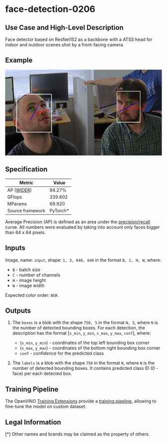 # face-detection-0206

## Use Case and High-Level Description

Face detector based on ResNet152 as a backbone with a
ATSS head for indoor and outdoor scenes shot by a front-facing camera.

## Example

![](./assets/face-detection-0206.png)

## Specification

| Metric                                                        | Value                   |
|---------------------------------------------------------------|-------------------------|
| AP ([WIDER](http://mmlab.ie.cuhk.edu.hk/projects/WIDERFace/)) | 94.27%                  |
| GFlops                                                        | 339.602                 |
| MParams                                                       | 69.920                  |
| Source framework                                              | PyTorch\*               |

Average Precision (AP) is defined as an area under the
[precision/recall](https://en.wikipedia.org/wiki/Precision_and_recall)
curve. All numbers were evaluated by taking into account only faces bigger than
64 x 64 pixels.

## Inputs

Image, name: `input`, shape: `1, 3, 640, 640` in the format `B, C, H, W`, where:

- `B` - batch size
- `C` - number of channels
- `H` - image height
- `W` - image width

Expected color order: `BGR`.

## Outputs

1. The `boxes` is a blob with the shape `750, 5` in the format `N, 5`, where `N` is the number of detected
   bounding boxes. For each detection, the description has the format
   [`x_min`, `y_min`, `x_max`, `y_max`, `conf`], where:

    - (`x_min`, `y_min`) - coordinates of the top left bounding box corner
    - (`x_max`, `y_max`) - coordinates of the bottom right bounding box corner
    - `conf` - confidence for the predicted class

2. The `labels` is a blob with the shape `750` in the format `N`, where `N` is the number of detected
   bounding boxes. It contains predicted class ID (0 - face) per each detected box.

## Training Pipeline

The OpenVINO [Training Extensions](https://github.com/openvinotoolkit/training_extensions/blob/misc/README.md) provide a [training pipeline](https://github.com/openvinotoolkit/training_extensions/blob/misc/models/object_detection/model_templates/face-detection/readme.md), allowing to fine-tune the model on custom dataset.

## Legal Information

[*] Other names and brands may be claimed as the property of others.
